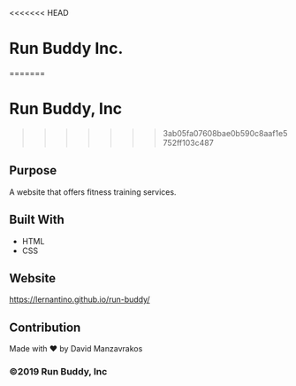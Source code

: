 <<<<<<< HEAD
# Run Buddy Inc.
=======
# Run Buddy, Inc
>>>>>>> 3ab05fa07608bae0b590c8aaf1e5752ff103c487

## Purpose
A website that offers fitness training services. 

## Built With
* HTML
* CSS

## Website
https://lernantino.github.io/run-buddy/

## Contribution
Made with ❤️ by David Manzavrakos

### ©️2019 Run Buddy, Inc 
